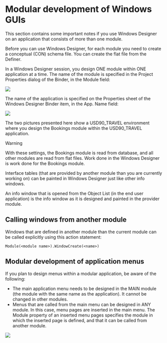 # Modular development of Windows GUIs

This section contains some important notes if you use Windows Designer on an application that consists of more than one module.

Before you can use Windows Designer, for each module you need to create a conceptual (CON) schema file. You can create the flat file from the Definer.

In a Windows Designer session, you design ONE module within ONE application at a time. The name of the module is specified in the Project Properties dialog of the Binder, in the Module field:

![](/api/Desktop%20UIs/GUI%20applications%20and%20templates/assets/51784613-9394-4743-b3b2-b59c8cfc8605.png)

The name of the application is specified on the Properties sheet of the Windows Designer Binder item, in the App. Name field:

![](/api/Desktop%20UIs/GUI%20applications%20and%20templates/assets/ebded8fd-e518-4ef2-ab4a-32dab03e402b.png)

The two pictures presented here show a USD90_TRAVEL environment where you design the Bookings module within the USD90_TRAVEL application.

> [!WARNING]
> With these settings, the Bookings module is read from database, and all other modules are read from flat files. Work done in the Windows Designer is work done for the Bookings module.

Interface tables (that are provided by another module than you are currently working on) can be painted in Windows Designer just like other info windows.

An info window that is opened from the Object List (in the end user application) is the info window as it is designed and painted in the provider module.

## Calling windows from another module

Windows that are defined in another module than the current module can be called explicitly using this action statement:

```
Module(<module name>).WindowCreate(<name>)
```

## Modular development of application menus

If you plan to design menus within a modular application, be aware of the following:

- The main application menu needs to be designed in the MAIN module (the module with the same name as the application). It cannot be changed in other modules.
- Menus that are called from the main menu can be designed in ANY module. In this case, menu pages are inserted in the main menu. The Module property of an inserted menu pages specifies the module in which the inserted page is defined, and that it can be called from another module.

![](/api/Desktop%20UIs/GUI%20applications%20and%20templates/assets/9cabc75d-5416-49e1-a82a-2e16542e7972.png)

 